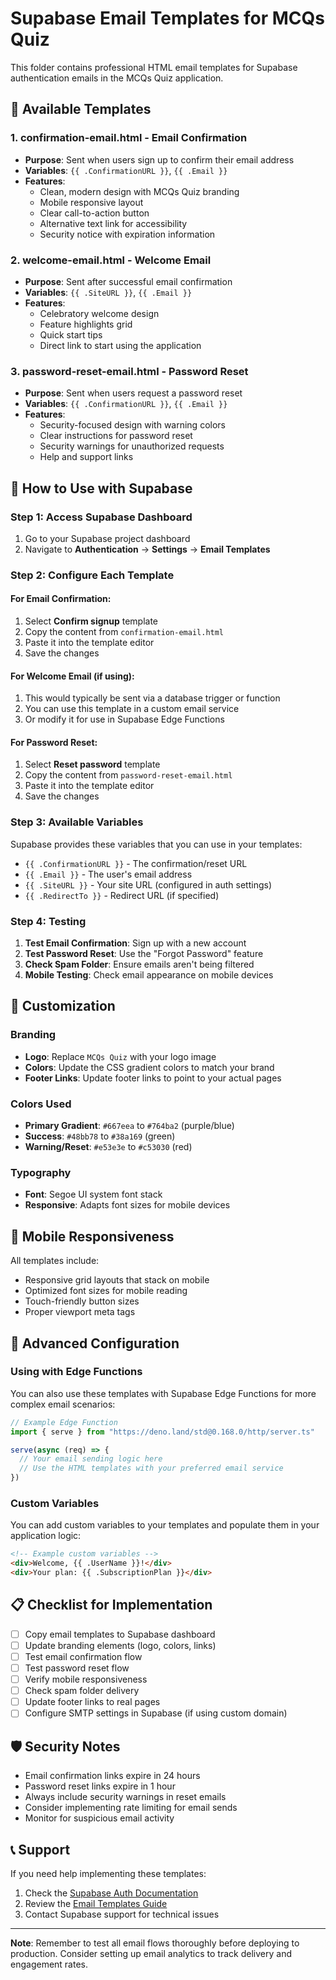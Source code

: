 # Supabase Email Templates for MCQs Quiz

This folder contains professional HTML email templates for Supabase authentication emails in the MCQs Quiz application.

## 📧 Available Templates

### 1. **confirmation-email.html** - Email Confirmation
- **Purpose**: Sent when users sign up to confirm their email address
- **Variables**: `{{ .ConfirmationURL }}`, `{{ .Email }}`
- **Features**: 
  - Clean, modern design with MCQs Quiz branding
  - Mobile responsive layout
  - Clear call-to-action button
  - Alternative text link for accessibility
  - Security notice with expiration information

### 2. **welcome-email.html** - Welcome Email
- **Purpose**: Sent after successful email confirmation
- **Variables**: `{{ .SiteURL }}`, `{{ .Email }}`
- **Features**:
  - Celebratory welcome design
  - Feature highlights grid
  - Quick start tips
  - Direct link to start using the application

### 3. **password-reset-email.html** - Password Reset
- **Purpose**: Sent when users request a password reset
- **Variables**: `{{ .ConfirmationURL }}`, `{{ .Email }}`
- **Features**:
  - Security-focused design with warning colors
  - Clear instructions for password reset
  - Security warnings for unauthorized requests
  - Help and support links

## 🚀 How to Use with Supabase

### Step 1: Access Supabase Dashboard
1. Go to your Supabase project dashboard
2. Navigate to **Authentication** → **Settings** → **Email Templates**

### Step 2: Configure Each Template

#### For Email Confirmation:
1. Select **Confirm signup** template
2. Copy the content from `confirmation-email.html`
3. Paste it into the template editor
4. Save the changes

#### For Welcome Email (if using):
1. This would typically be sent via a database trigger or function
2. You can use this template in a custom email service
3. Or modify it for use in Supabase Edge Functions

#### For Password Reset:
1. Select **Reset password** template
2. Copy the content from `password-reset-email.html`
3. Paste it into the template editor
4. Save the changes

### Step 3: Available Variables

Supabase provides these variables that you can use in your templates:

- `{{ .ConfirmationURL }}` - The confirmation/reset URL
- `{{ .Email }}` - The user's email address
- `{{ .SiteURL }}` - Your site URL (configured in auth settings)
- `{{ .RedirectTo }}` - Redirect URL (if specified)

### Step 4: Testing

1. **Test Email Confirmation**: Sign up with a new account
2. **Test Password Reset**: Use the "Forgot Password" feature
3. **Check Spam Folder**: Ensure emails aren't being filtered
4. **Mobile Testing**: Check email appearance on mobile devices

## 🎨 Customization

### Branding
- **Logo**: Replace `MCQs Quiz` with your logo image
- **Colors**: Update the CSS gradient colors to match your brand
- **Footer Links**: Update footer links to point to your actual pages

### Colors Used
- **Primary Gradient**: `#667eea` to `#764ba2` (purple/blue)
- **Success**: `#48bb78` to `#38a169` (green)
- **Warning/Reset**: `#e53e3e` to `#c53030` (red)

### Typography
- **Font**: Segoe UI system font stack
- **Responsive**: Adapts font sizes for mobile devices

## 📱 Mobile Responsiveness

All templates include:
- Responsive grid layouts that stack on mobile
- Optimized font sizes for mobile reading
- Touch-friendly button sizes
- Proper viewport meta tags

## 🔧 Advanced Configuration

### Using with Edge Functions
You can also use these templates with Supabase Edge Functions for more complex email scenarios:

```typescript
// Example Edge Function
import { serve } from "https://deno.land/std@0.168.0/http/server.ts"

serve(async (req) => {
  // Your email sending logic here
  // Use the HTML templates with your preferred email service
})
```

### Custom Variables
You can add custom variables to your templates and populate them in your application logic:

```html
<!-- Example custom variables -->
<div>Welcome, {{ .UserName }}!</div>
<div>Your plan: {{ .SubscriptionPlan }}</div>
```

## 📋 Checklist for Implementation

- [ ] Copy email templates to Supabase dashboard
- [ ] Update branding elements (logo, colors, links)
- [ ] Test email confirmation flow
- [ ] Test password reset flow
- [ ] Verify mobile responsiveness
- [ ] Check spam folder delivery
- [ ] Update footer links to real pages
- [ ] Configure SMTP settings in Supabase (if using custom domain)

## 🛡️ Security Notes

- Email confirmation links expire in 24 hours
- Password reset links expire in 1 hour  
- Always include security warnings in reset emails
- Consider implementing rate limiting for email sends
- Monitor for suspicious email activity

## 📞 Support

If you need help implementing these templates:

1. Check the [Supabase Auth Documentation](https://supabase.com/docs/guides/auth)
2. Review the [Email Templates Guide](https://supabase.com/docs/guides/auth/auth-email-templates)
3. Contact Supabase support for technical issues

---

**Note**: Remember to test all email flows thoroughly before deploying to production. Consider setting up email analytics to track delivery and engagement rates.
